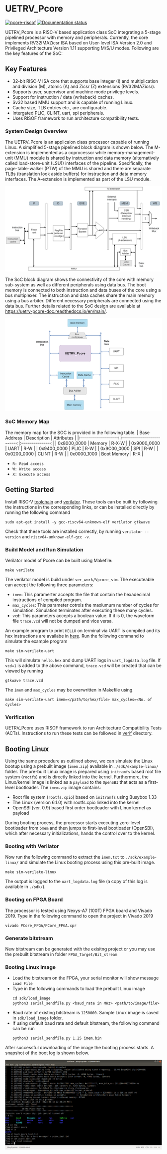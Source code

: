 # UETRV_Pcore
[![pcore-riscof](https://github.com/ee-uet/UETRV-PCore/actions/workflows/main.yml/badge.svg)](https://github.com/ee-uet/UETRV-PCore/actions/workflows/main.yml)
[![Documentation status](https://img.shields.io/badge/Docs-Passing-brightgreen)](https://uetrv-pcore-doc.readthedocs.io/en/main/index.html)

UETRV_Pcore is a RISC-V based application class SoC integrating a 5-stage pipelined processor with memory and peripherals. Currently, the core implements RV32IMAZicsr ISA based on User-level ISA Version 2.0 and Privileged Architecture Version 1.11 supporting M/S/U modes. Following are the key features of the SoC:

## Key Features
- 32-bit RISC-V ISA core that supports base integer (I) and multiplication and division (M), atomic (A) and Zicsr (Z) extensions (RV32IMAZicsr).
- Supports user, supervisor and machine mode privilege levels.
- Support for instruction / data (writeback) caches.
- Sv32 based MMU support and is capable of running Linux.
- Cache size, TLB entries etc., are configurable.
- Intergated PLIC, CLINT, uart, spi peripherals. 
- Uses RISOF framework to run architecture compatibility tests.

### System Design Overview
The UETRV_Pcore is an applicaion class processor capable of running Linux. A simplified 5-stage pipelined block diagram is shown below. The M-extension is implemented as a coprocessor while memory-management-unit (MMU) module is shared by instruction and data memory (alternatively called load-store-unit (LSU)) interfaces of the pipeline. Specifically, the page-table-walker (PTW) of the MMU is shared and there are separate TLBs (translation look aside buffers) for instruction and data memory interfaces. The A-extension is implemented as part of the LSU module.

![pipeline](./docs/images/pipeline.png)

The SoC block diagram shows the connectivity of the core with memory sub-system as well as different peripherals using data bus. The boot memory is connected to both instruction and data buses of the core using a bus multiplexer. The instruction and data caches share the main memory using a bus arbiter. Different necessary peripherals are connected using the data bus. Further details related to the SoC design are available at <https://uetrv-pcore-doc.readthedocs.io/en/main/>.

![soc](./docs/images/soc.png)

### SoC Memory Map
The memory map for the SOC is provided in the following table.
| Base Address        |    Description            |   Attributes    |
|:-------------------:|:-------------------------:|:---------------:|
| 0x8000_0000         |      Memory               |      R-X-W      |
| 0x9000_0000         |      UART                 |      R-W        |
| 0x9400_0000         |      PLIC                 |      R-W        |
| 0x9C00_0000         |      SPI                  |      R-W        |
| 0x0200_0000         |      CLINT                |      R-W        |
| 0x0000_1000         |      Boot Memory          |      R-X        |

- `R: Read access`
- `W: Write access`
- `X: Execute access`


## Getting Started

Install RISC-V [toolchain](https://github.com/riscv-collab/riscv-gnu-toolchain) and [verilator](https://verilator.org/guide/latest/install.html). These tools can be built by following the instructions in the corresponding links, or can be installed directly by running the following command

    sudo apt-get install -y gcc-riscv64-unknown-elf verilator gtkwave

Check that these tools are installed correctly, by running `verilator --version` and `riscv64-unknown-elf-gcc -v`.

### Build Model and Run Simulation

Verilator model of Pcore can be built using Makefile:

    make verilate

The verilator model is build under `ver_work/Vpcore_sim`. The executeable can accept the following three parameters:

- `imem`: This paramerter accepts the file that contain the hexadecimal instructions of compiled program.
- `max_cycles`: This parameter cotrols the maxiumum number of cycles for simulation. Simulation terminates after executing these many cycles.
- `vcd`: This parameters accepts a boolean value. If it is 0, the waveform file `trace.vcd` will not be dumped and vice versa.

An example program to print `HELLO` on terminal via UART is compiled and its hex instructions are availabe in [here](/sdk/example-uart/hello.hex). Run the following command to simulate the example program

    make sim-verilate-uart 

This will simulate `hello.hex` and dump UART logs in `uart_logdata.log` file. If `vcd=1` is added to the above command, `trace.vcd` will be created that can be viewed by running

    gtkwave trace.vcd

The `imem` and `max_cycles` may be overwritten in Makefile using.

    make sim-verilate-uart imem=</path/to/hex/file> max_cycles=<No. of cycles> 

### Verification

UETRV_Pcore uses RISOF framework to run Architecture Compatibility Tests (ACTs). Instructions to run these tests can be followed in [verif](/verif/) directory.

## Booting Linux

Using the same procedure as outlined above, we can simulate the Linux bootup using a prebuilt image (`imem.zip`) available in `./sdk/example-linux/` folder. The pre-built Linux image is prepared using `initramfs` based root file system (`rootfs`) and is directly linked into the kernel. Furthermore, the Linux/kernel image is linked as a `payload` to the `OpenSBI` that acts as a first-level bootloader. The `imem.zip` image contains:

- Root file system (`rootfs.cpio`) based on `initramfs` using Busybox 1.33
- The Linux (version 6.1.0) with rootfs.cpio linked into the kernel
- OpenSBI (ver. 0.9) based first order bootloader with Linux kernel as payload

During booting process, the processor starts executing zero-level bootloader from `bmem` and then jumps to first-level bootloader (OpenSBI), which after necessary initializations, hands the control over to the kernel.    

### Booting with Verilator
Now run the following command to extract the `imem.txt` to `./sdk/example-linux/` and simulate the Linux booting process using this pre-built image. 

    make sim-verilate-linux

The output is logged to the `uart_logdata.log` file (a copy of this log is available in `./sdk/`). 

### Booting on FPGA Board 
The processor is tested using Nexys-A7 (100T) FPGA board and Vivado 2019. Type in the following command to open the project in Vivado 2019
```
vivado PCore_FPGA/PCore_FPGA.xpr
```

### Generate bitstream
New bitstream can be generated with the exisitng project or you may use the prebuilt bitstream in folder ``FPGA_Target/Bit_stream``

### Booting Linux Image
* Load the bitstream on the FPGA, your serial monitor will show message `Load File`
* Type in the following commands to load the prebuilt Linux image
  ```
  cd sdk/load_image
  python3 serial_sendfile.py <baud_rate in MHz> <path/to/image/file>
  ```
* Baud rate of existing bitstream is ``1250000``. Sample Linux image is saved in ``sdk/load_image`` folder.
* If using default baud rate and default bitstream, the following command can be run
  ```
  python3 serial_sendfile.py 1.25 imem.bin
  ```
After successful downloading of the image the booting process starts. A snapshot of the boot log is shown below. 

![bootlog](./docs/images/linux_boot_log.png)


